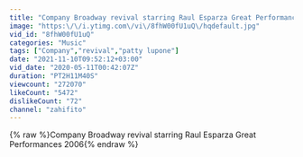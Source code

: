 ```yaml
---
title: "Company Broadway revival starring Raul Esparza Great Performances 2006"
image: "https:\/\/i.ytimg.com\/vi\/8fhW00fU1uQ\/hqdefault.jpg"
vid_id: "8fhW00fU1uQ"
categories: "Music"
tags: ["Company","revival","patty lupone"]
date: "2021-11-10T09:52:12+03:00"
vid_date: "2020-05-11T00:42:07Z"
duration: "PT2H11M40S"
viewcount: "272070"
likeCount: "5472"
dislikeCount: "72"
channel: "zahifito"
---
```

{% raw %}Company Broadway revival starring Raul Esparza Great Performances 2006{% endraw %}
